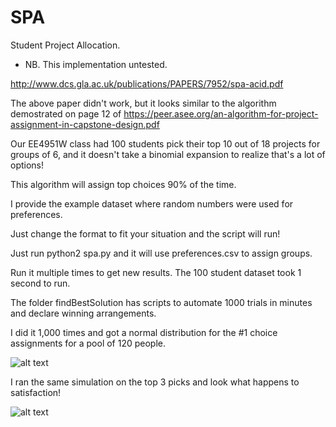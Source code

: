 # SPA
Student Project Allocation.
* NB. This implementation untested.

http://www.dcs.gla.ac.uk/publications/PAPERS/7952/spa-acid.pdf



The above paper didn't work, but it looks similar to the algorithm demostrated on page 12 of
https://peer.asee.org/an-algorithm-for-project-assignment-in-capstone-design.pdf


Our EE4951W class had 100 students pick their top 10 out of 18 projects for groups of 6, and it doesn't take a binomial expansion to realize that's a lot of options!


This algorithm will assign top choices 90% of the time.

I provide the example dataset where random numbers were used for preferences.

Just change the format to fit your situation and the script will run!

Just run python2 spa.py and it will use preferences.csv to assign groups.

Run it multiple times to get new results. The 100 student dataset took 1 second to run.

The folder findBestSolution has scripts to automate 1000 trials in minutes and declare winning arrangements.

I did it 1,000 times and got a normal distribution for the #1 choice assignments for a pool of 120 people.

![alt text](https://github.com/rgbbytes/SPA/blob/master/statistics/histogram.png?raw=true)

I ran the same simulation on the top 3 picks and look what happens to satisfaction!

![alt text](https://github.com/rgbbytes/SPA/blob/master/statistics/histogram3.png?raw=true)

